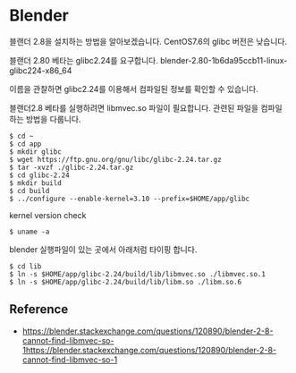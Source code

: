 # Blender
블랜더 2.8을 설치하는 방법을 알아보겠습니다.
CentOS7.6의 glibc 버전은 낮습니다.

블랜더 2.80 베타는 glibc2.24를 요구합니다.
blender-2.80-1b6da95ccb11-linux-glibc224-x86_64

이름을 관찰하면 glibc2.24를 이용해서 컴파일된 정보를 확인할 수 있습니다.

블랜더2.8 베타를 실행하려면 libmvec.so 파일이 필요합니다.
관련된 파일을 컴파일 하는 방법을 다룹니다.

```
$ cd ~
$ cd app
$ mkdir glibc
$ wget https://ftp.gnu.org/gnu/libc/glibc-2.24.tar.gz
$ tar -xvzf ./glibc-2.24.tar.gz
$ cd glibc-2.24
$ mkdir build
$ cd build
$ ../configure --enable-kernel=3.10 --prefix=$HOME/app/glibc
```

kernel version check
```
$ uname -a
```

blender 실행파일이 있는 곳에서 아래처럼 타이핑 합니다.
```
$ cd lib
$ ln -s $HOME/app/glibc-2.24/build/lib/libmvec.so ./libmvec.so.1
$ ln -s $HOME/app/glibc-2.24/build/lib/libm.so ./libm.so.6
```

## Reference
- https://blender.stackexchange.com/questions/120890/blender-2-8-cannot-find-libmvec-so-1https://blender.stackexchange.com/questions/120890/blender-2-8-cannot-find-libmvec-so-1